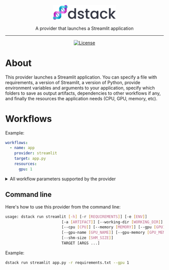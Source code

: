 <div align="center">
<img src="/docs/assets/logo.svg" width="200px"/>    

A provider that launches a Streamlit application
______________________________________________________________________

[![License](https://img.shields.io/badge/License-Apache_2.0-blue.svg)](https://opensource.org/licenses/Apache-2.0)

</div>

# About

This provider launches a Streamlit application. You can specify a file with requirements, a version of Streamlit, 
a version of Python, provide environment variables and arguments to your application, 
specify which folders to save as output artifacts,
dependencies to other workflows if any, and finally the resources the application needs (CPU, GPU, memory, etc).

# Workflows

Example:

```yaml
workflows:
  - name: app  
    provider: streamlit
    target: app.py
    resources:
      gpu: 1
```

<details>
<summary>All workflow parameters supported by the provider</summary>

| Parameter                 | Required | Description                                                          |
|---------------------------|----------|----------------------------------------------------------------------|
| `target`                  | Yes      | The path or a URL that points to the Python script                   |
| `before_run`              | No       | The list of commands to run before launching the app                 |
| `requirements`            | No       | The list of Python packages to pre-install                           |
| `version`                 | No       | The Streamlit version                                                |
| `python`                  | No       | The major Python version. By default, it's `3.10`.                   |
| `environment`             | No       | The list of environment variables and their values                   |
| `artifacts`               | No       | The list of output artifacts                                         |
| `resources`               | No       | The resources required to run the workflow                           |
| `resources.cpu`           | No       | The required number of CPUs                                          |
| `resources.memory`        | No       | The required amount of memory                                        |
| `resources.gpu`           | No       | The required number of GPUs                                          |
| `resources.gpu.name`      | No       | The name of the GPU brand (e.g. "V100", etc.)                        |
| `resources.gpu.count`     | No       | The required number of GPUs                                          |
| `resources.interruptible` | No       | `True` if the workflow can be interrupted. By default, it's `False`. |
</details>

## Command line

Here's how to use this provider from the command line:

```bash
usage: dstack run streamlit [-h] [-r [REQUIREMENTS]] [-e [ENV]]
                         [-a [ARTIFACT]] [--working-dir [WORKING_DIR]]
                         [--cpu [CPU]] [--memory [MEMORY]] [--gpu [GPU]]
                         [--gpu-name [GPU_NAME]] [--gpu-memory [GPU_MEMORY]]
                         [--shm-size [SHM_SIZE]]
                         TARGET [ARGS ...]
```

Example:

```bash
dstack run streamlit app.py -r requirements.txt --gpu 1
```